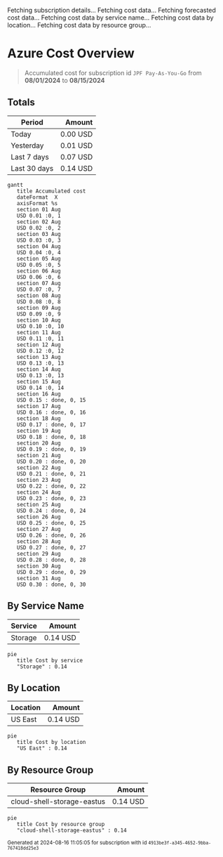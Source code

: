 Fetching subscription details...
Fetching cost data...
Fetching forecasted cost data...
Fetching cost data by service name...
Fetching cost data by location...
Fetching cost data by resource group...
# Azure Cost Overview

> Accumulated cost for subscription id `JPF Pay-As-You-Go` from **08/01/2024** to **08/15/2024**

## Totals

|Period|Amount|
|---|---:|
|Today|0.00 USD|
|Yesterday|0.01 USD|
|Last 7 days|0.07 USD|
|Last 30 days|0.14 USD|

```mermaid
gantt
   title Accumulated cost
   dateFormat  X
   axisFormat %s
   section 01 Aug
   USD 0.01 :0, 1
   section 02 Aug
   USD 0.02 :0, 2
   section 03 Aug
   USD 0.03 :0, 3
   section 04 Aug
   USD 0.04 :0, 4
   section 05 Aug
   USD 0.05 :0, 5
   section 06 Aug
   USD 0.06 :0, 6
   section 07 Aug
   USD 0.07 :0, 7
   section 08 Aug
   USD 0.08 :0, 8
   section 09 Aug
   USD 0.09 :0, 9
   section 10 Aug
   USD 0.10 :0, 10
   section 11 Aug
   USD 0.11 :0, 11
   section 12 Aug
   USD 0.12 :0, 12
   section 13 Aug
   USD 0.13 :0, 13
   section 14 Aug
   USD 0.13 :0, 13
   section 15 Aug
   USD 0.14 :0, 14
   section 16 Aug
   USD 0.15 : done, 0, 15
   section 17 Aug
   USD 0.16 : done, 0, 16
   section 18 Aug
   USD 0.17 : done, 0, 17
   section 19 Aug
   USD 0.18 : done, 0, 18
   section 20 Aug
   USD 0.19 : done, 0, 19
   section 21 Aug
   USD 0.20 : done, 0, 20
   section 22 Aug
   USD 0.21 : done, 0, 21
   section 23 Aug
   USD 0.22 : done, 0, 22
   section 24 Aug
   USD 0.23 : done, 0, 23
   section 25 Aug
   USD 0.24 : done, 0, 24
   section 26 Aug
   USD 0.25 : done, 0, 25
   section 27 Aug
   USD 0.26 : done, 0, 26
   section 28 Aug
   USD 0.27 : done, 0, 27
   section 29 Aug
   USD 0.28 : done, 0, 28
   section 30 Aug
   USD 0.29 : done, 0, 29
   section 31 Aug
   USD 0.30 : done, 0, 30
```

## By Service Name

|Service|Amount|
|---|---:|
|Storage|0.14 USD|

```mermaid
pie
   title Cost by service
   "Storage" : 0.14
```

## By Location

|Location|Amount|
|---|---:|
|US East|0.14 USD|

```mermaid
pie
   title Cost by location
   "US East" : 0.14
```

## By Resource Group

|Resource Group|Amount|
|---|---:|
|cloud-shell-storage-eastus|0.14 USD|

```mermaid
pie
   title Cost by resource group
   "cloud-shell-storage-eastus" : 0.14
```

<sup>Generated at 2024-08-16 11:05:05 for subscription with id `4913be3f-a345-4652-9bba-767418dd25e3`</sup>
